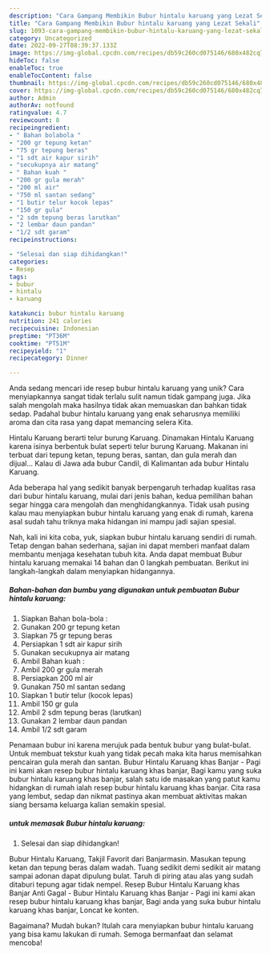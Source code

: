 ```yaml
---
description: "Cara Gampang Membikin Bubur hintalu karuang yang Lezat Sekali"
title: "Cara Gampang Membikin Bubur hintalu karuang yang Lezat Sekali"
slug: 1093-cara-gampang-membikin-bubur-hintalu-karuang-yang-lezat-sekali
category: Uncategorized
date: 2022-09-27T08:39:37.133Z
image: https://img-global.cpcdn.com/recipes/db59c260cd075146/680x482cq70/bubur-hintalu-karuang-foto-resep-utama.jpg
hideToc: false
enableToc: true
enableTocContent: false
thumbnail: https://img-global.cpcdn.com/recipes/db59c260cd075146/680x482cq70/bubur-hintalu-karuang-foto-resep-utama.jpg
cover: https://img-global.cpcdn.com/recipes/db59c260cd075146/680x482cq70/bubur-hintalu-karuang-foto-resep-utama.jpg
author: Admin
authorAv: notfound
ratingvalue: 4.7
reviewcount: 8
recipeingredient:
- " Bahan bolabola "
- "200 gr tepung ketan"
- "75 gr tepung beras"
- "1 sdt air kapur sirih"
- "secukupnya air matang"
- " Bahan kuah "
- "200 gr gula merah"
- "200 ml air"
- "750 ml santan sedang"
- "1 butir telur kocok lepas"
- "150 gr gula"
- "2 sdm tepung beras larutkan"
- "2 lembar daun pandan"
- "1/2 sdt garam"
recipeinstructions:

- "Selesai dan siap dihidangkan!"
categories:
- Resep
tags:
- bubur
- hintalu
- karuang

katakunci: bubur hintalu karuang 
nutrition: 241 calories
recipecuisine: Indonesian
preptime: "PT36M"
cooktime: "PT51M"
recipeyield: "1"
recipecategory: Dinner

---
```





Anda sedang mencari ide resep bubur hintalu karuang yang unik? Cara menyiapkannya sangat tidak terlalu sulit namun tidak gampang juga. Jika salah mengolah maka hasilnya tidak akan memuaskan dan bahkan tidak sedap. Padahal bubur hintalu karuang yang enak seharusnya memiliki aroma dan cita rasa yang dapat memancing selera Kita.





Hintalu Karuang berarti telur burung Karuang. Dinamakan Hintalu Karuang karena isinya berbentuk bulat seperti telur burung Karuang. Makanan ini terbuat dari tepung ketan, tepung beras, santan, dan gula merah dan dijual… Kalau di Jawa ada bubur Candil, di Kalimantan ada bubur Hintalu Karuang.

Ada beberapa hal yang sedikit banyak berpengaruh terhadap kualitas rasa dari bubur hintalu karuang, mulai dari jenis bahan, kedua pemilihan bahan segar hingga cara mengolah dan menghidangkannya. Tidak usah pusing kalau mau menyiapkan bubur hintalu karuang yang enak di rumah, karena asal sudah tahu triknya maka hidangan ini mampu jadi sajian spesial.






Nah, kali ini kita coba, yuk, siapkan bubur hintalu karuang sendiri di rumah. Tetap dengan bahan sederhana, sajian ini dapat memberi manfaat dalam membantu menjaga kesehatan tubuh kita. Anda dapat membuat Bubur hintalu karuang memakai 14 bahan dan 0 langkah pembuatan. Berikut ini langkah-langkah dalam menyiapkan hidangannya.

<!--inarticleads1-->

##### Bahan-bahan dan bumbu yang digunakan untuk pembuatan Bubur hintalu karuang:

1. Siapkan  Bahan bola-bola :
1. Gunakan 200 gr tepung ketan
1. Siapkan 75 gr tepung beras
1. Persiapkan 1 sdt air kapur sirih
1. Gunakan secukupnya air matang
1. Ambil  Bahan kuah :
1. Ambil 200 gr gula merah
1. Persiapkan 200 ml air
1. Gunakan 750 ml santan sedang
1. Siapkan 1 butir telur (kocok lepas)
1. Ambil 150 gr gula
1. Ambil 2 sdm tepung beras (larutkan)
1. Gunakan 2 lembar daun pandan
1. Ambil 1/2 sdt garam


Penamaan bubur ini karena merujuk pada bentuk bubur yang bulat-bulat. Untuk membuat tekstur kuah yang tidak pecah maka kita harus memisahkan pencairan gula merah dan santan. Bubur Hintalu Karuang khas Banjar - Pagi ini kami akan resep bubur hintalu karuang khas banjar, Bagi kamu yang suka bubur hintalu karuang khas banjar, salah satu ide masakan yang patut kamu hidangkan di rumah ialah resep bubur hintalu karuang khas banjar. Cita rasa yang lembut, sedap dan nikmat pastinya akan membuat aktivitas makan siang bersama keluarga kalian semakin spesial. 

<!--inarticleads2-->

#####  untuk memasak Bubur hintalu karuang:


1. Selesai dan siap dihidangkan!

Bubur Hintalu Karuang, Takjil Favorit dari Banjarmasin. Masukan tepung ketan dan tepung beras dalam wadah. Tuang sedikit demi sedikit air matang sampai adonan dapat dipulung bulat. Taruh di piring atau alas yang sudah ditaburi tepung agar tidak nempel. Resep Bubur Hintalu Karuang khas Banjar Anti Gagal - Bubur Hintalu Karuang khas Banjar - Pagi ini kami akan resep bubur hintalu karuang khas banjar, Bagi anda yang suka bubur hintalu karuang khas banjar, Loncat ke konten. 

Bagaimana? Mudah bukan? Itulah cara menyiapkan bubur hintalu karuang yang bisa kamu lakukan di rumah. Semoga bermanfaat dan selamat mencoba!
